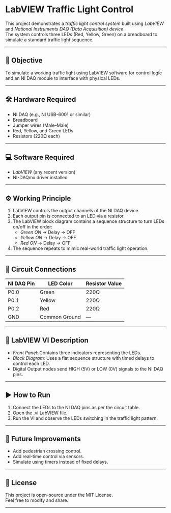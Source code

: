 # LabVIEW Traffic Light Control

This project demonstrates a *traffic light control system* built using *LabVIEW* and *National Instruments DAQ (Data Acquisition) device*.  
The system controls three LEDs (Red, Yellow, Green) on a breadboard to simulate a standard traffic light sequence.

---

## 🎯 Objective
To simulate a working traffic light using LabVIEW software for control logic and an NI DAQ module to interface with physical LEDs.

---

## 🛠 Hardware Required
- NI DAQ (e.g., NI USB-6001 or similar)
- Breadboard
- Jumper wires (Male–Male)
- Red, Yellow, and Green LEDs
- Resistors (220Ω each)

---

## 💻 Software Required
- *LabVIEW* (any recent version)
- NI-DAQmx driver installed

---

## ⚙ Working Principle
1. LabVIEW controls the output channels of the NI DAQ device.
2. Each output pin is connected to an LED via a resistor.
3. The LabVIEW block diagram contains a sequence structure to turn LEDs on/off in the order:
   - *Green ON* → Delay → OFF  
   - *Yellow ON* → Delay → OFF  
   - *Red ON* → Delay → OFF
4. The sequence repeats to mimic real-world traffic light operation.

---

## 🔌 Circuit Connections
| NI DAQ Pin | LED Color | Resistor Value |
|------------|-----------|----------------|
| P0.0       | Green     | 220Ω           |
| P0.1       | Yellow    | 220Ω           |
| P0.2       | Red       | 220Ω           |
| GND        | Common Ground | —         |

---

## 📄 LabVIEW VI Description
- *Front Panel:* Contains three indicators representing the LEDs.
- *Block Diagram:* Uses a flat sequence structure with timed delays to control each LED.
- Digital Output nodes send HIGH (5V) or LOW (0V) signals to the NI DAQ pins.

---

## ▶ How to Run
1. Connect the LEDs to the NI DAQ pins as per the circuit table.
2. Open the .vi LabVIEW file.
3. Run the VI and observe the LEDs switching in the traffic light pattern.

---

## 📌 Future Improvements
- Add pedestrian crossing control.
- Add real-time control via sensors.
- Simulate using timers instead of fixed delays.

---

## 📜 License
This project is open-source under the MIT License.  
Feel free to modify and share.

---
